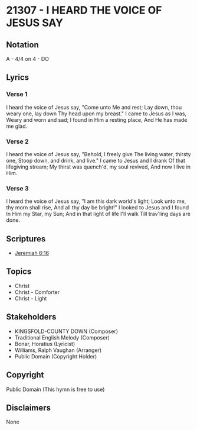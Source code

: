 # 21307 - I HEARD THE VOICE OF JESUS SAY

## Notation

A - 4/4 on 4 - DO

## Lyrics

### Verse 1

I heard the voice of Jesus say, "Come unto Me and rest; Lay down, thou weary one, lay down Thy head upon my breast." I came to Jesus as I was, Weary and worn and sad; I found in Him a resting place, And He has made me glad. 

### Verse 2

I heard the voice of Jesus say, "Behold, I freely give The living water, thirsty one, Stoop down, and drink, and live." I came to Jesus and I drank Of that lifegiving stream; My thirst was quench'd, my soul revived, And now I live in Him.

### Verse 3

I heard the voice of Jesus say, "I am this dark world's light; Look unto me, thy morn shall rise, And all thy day be bright!" I looked to Jesus and I found In Him my Star, my Sun; And in that light of life I'll walk Till trav'ling days are done. 


## Scriptures

- [Jeremiah 6:16](https://www.biblegateway.com/passage/?search=Jeremiah%206%3A16)

## Topics

- Christ
- Christ - Comforter
- Christ - Light

## Stakeholders

- KINGSFOLD-COUNTY DOWN (Composer)
- Traditional English Melody (Composer)
- Bonar, Horatius (Lyricist)
- Williams, Ralph Vaughan (Arranger)
- Public Domain (Copyright Holder)

## Copyright

Public Domain
(This hymn is free to use)

## Disclaimers

None

